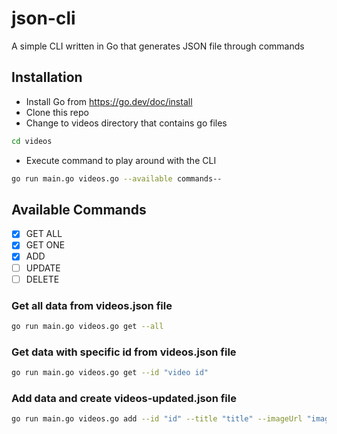 # json-cli
A simple CLI written in Go that generates JSON file through commands

## Installation
* Install Go from https://go.dev/doc/install 
* Clone this repo
* Change to videos directory that contains go files
```bash
cd videos
```
* Execute command to play around with the CLI
``` bash
go run main.go videos.go --available commands--
```

## Available Commands
- [x] GET ALL
- [x] GET ONE
- [x] ADD
- [ ] UPDATE
- [ ] DELETE

### Get all data from videos.json file
```bash
go run main.go videos.go get --all
```
### Get data with specific id from videos.json file
```bash
go run main.go videos.go get --id "video id"
```

### Add data and create videos-updated.json file
```bash
go run main.go videos.go add --id "id" --title "title" --imageUrl "image url" --url "video url" --desc "video description"
```
